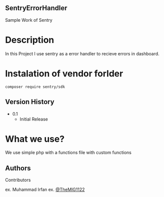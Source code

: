 ## SentryErrorHandler

Sample Work of Sentry

# Description

In this Project I use sentry as a error handler to recieve errors in dashboard.

# Instalation of vendor forlder

```
composer require sentry/sdk
```
## Version History

* 0.1
    * Initial Release
# What we use?

We use simple php with a functions file with custom functions

## Authors

Contributors

ex. Muhammad Irfan
ex. [@TheMIG1122](https://github.com/TheMIG1122/)